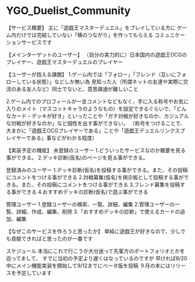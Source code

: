 # YGO_Duelist_Community
【サービス概要】
主に「遊戯王マスターデュエル」をプレイしている方に
ゲーム内だけでは完結していない「横のつながり」を作ってもらえる
コミュニケーションサービスです

【メインターゲットのユーザー】
（自分の実力的に）日本国内の遊戯王OCGのプレイヤー、遊戯王マスターデュエルのプレイヤー

【ユーザーが抱える課題】
1.ゲーム内では「フォロー」「フレンド（互いにフォローしている状態）」などしか無い為
見知った人（所謂ネットの友達や実際に交流のある友人など）同士でないと、意思疎通が難しいこと

2.ゲーム内でのプロフィールが一言コメントなどもなく、手に入る称号やお気に入りのメイト（マスコットキャラのようなもの）を設定できるぐらいで、「どんなカード・デッキが好き」といったことや「ガチ対戦が好きなのか、カジュアルな対戦が好きなのか」など個性を出す事ができない。
（称号をつけることで、大まかに「遊戯王OCGプレイヤーである」ことや「遊戯王デュエルリンクスプレイヤーである」事などがわかる程度）

【実装予定の機能】
未登録のユーザー
1.どういったサービスなのか概要を見る事ができる。
2.デッキ診断(仮名)のページを見る事ができる。

登録済みのユーザー
1.デッキ診断(仮名)を投稿する事ができる。また、その投稿にコメントをつける事ができる
2.対戦募集(仮名)を掲示板として投稿する事ができる。また、その投稿にコメントをつける事ができる
3.フレンド募集を投稿する事ができる
4.おすすめデッキの診断(仮名)で遊ぶ事ができる

管理ユーザー
1.登録ユーザーの検索、一覧、詳細、編集
2.管理ユーザーの一覧、詳細、作成、編集、削除
3.「おすすめデッキの診断」で使えるカードの追加、編集

【なぜこのサービスを作ろうと思ったか】
単純に遊戯王が好きなので、少しでも貢献できればと思ったのが一番です

スケジュール
本当にこれで行こうか大分迷って先輩方のポートフォリオとかを巡ってまして、
すでに当初の予定より遅くはなっているのですが
早ければ8/20中にメイン機能実装を開始して9/12までにベータ版を投稿
９月の末にはリリースを予定しています